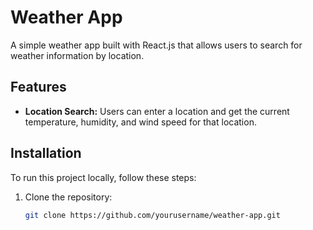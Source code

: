 # Weather App

A simple weather app built with React.js that allows users to search for weather information by location.

## Features

- **Location Search:** Users can enter a location and get the current temperature, humidity, and wind speed for that location.


## Installation

To run this project locally, follow these steps:

1. Clone the repository:

   ```bash
   git clone https://github.com/yourusername/weather-app.git
